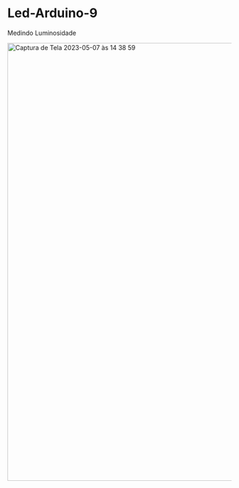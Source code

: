 # Led-Arduino-9
Medindo Luminosidade

<img width="982" alt="Captura de Tela 2023-05-07 às 14 38 59" src="https://user-images.githubusercontent.com/132023142/236693583-81010f9b-d73b-4f77-9b85-66358ebbefd6.png">
